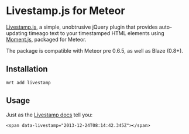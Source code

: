 # Livestamp.js for Meteor

[Livestamp.js](http://mattbradley.github.io/livestampjs/), a simple, unobtrusive
jQuery plugin that provides auto-updating timeago text to your timestamped HTML
elements using [Moment.js](http://momentjs.com/), packaged for Meteor.

The package is compatible with Meteor pre 0.6.5, as well as Blaze (0.8+).


Installation
-------------

`mrt add livestamp`


Usage
-------------
Just as the [Livestamp docs](http://mattbradley.github.io/livestampjs/) tell you:

`<span data-livestamp="2013-12-24T08:14:42.345Z"></span>`
